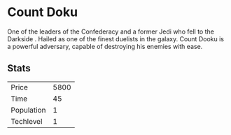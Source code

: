 # Count Doku

One of the leaders of the Confederacy and a former Jedi who fell to the Darkside . Hailed as one of the finest duelists in the galaxy. Count Dooku is a powerful adversary, capable of destroying his enemies with ease. 

## Stats

<table>
    <tr>
        <td>Price</td>
        <td>5800</td>
    </tr>
    <tr>
        <td>Time</td>
        <td>45</td>
    </tr>
    <tr>
        <td>Population</td>
        <td>1</td>
    </tr>
    <tr>
        <td>Techlevel</td>
        <td>1</td>
    </tr>
</table>
